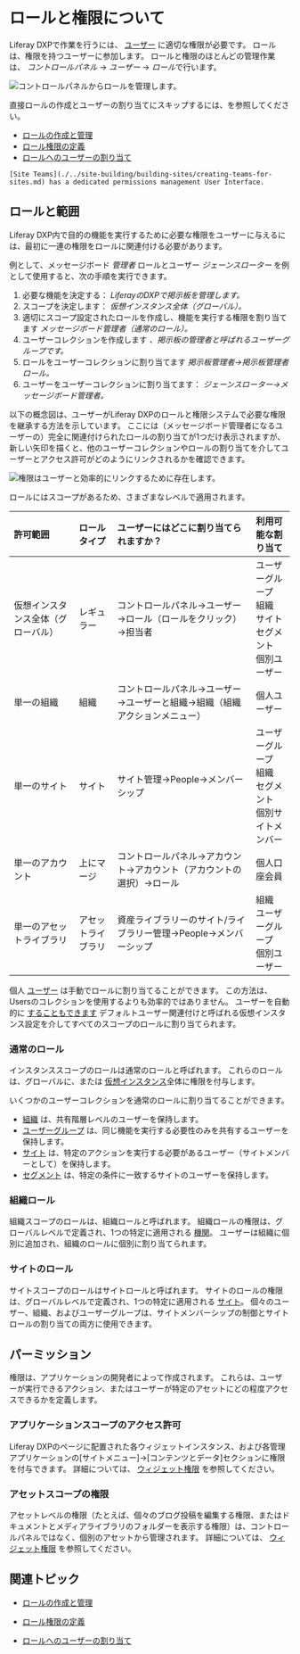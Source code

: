 # ロールと権限について

Liferay DXPで作業を行うには、 [ユーザー](./../users/understanding-users.md) に適切な権限が必要です。 ロールは、権限を持つユーザーに参加します。 ロールと権限のほとんどの管理作業は、 *コントロールパネル* → *ユーザー* → *ロール*で行います。

![コントロールパネルからロールを管理します。](./understanding-roles-and-permissions/images/03.png)

直接ロールの作成とユーザーの割り当てにスキップするには、を参照してください。

  - [ロールの作成と管理](./creating-and-managing-roles.md)
  - [ロール権限の定義](./defining-role-permissions.md)
  - [ロールへのユーザーの割り当て](./assigning-users-to-roles.md)

<!-- end list -->

```{note}
[Site Teams](./../site-building/building-sites/creating-teams-for-sites.md) has a dedicated permissions management User Interface.
```

## ロールと範囲

Liferay DXP内で目的の機能を実行するために必要な権限をユーザーに与えるには、最初に一連の権限をロールに関連付ける必要があります。

例として、メッセージボード *管理者* ロールとユーザー *ジェーンスローター* を例として使用すると、次の手順を実行できます。

1.  必要な機能を決定する： *LiferayのDXPで掲示板を管理します。*
2.  スコープを決定します： *仮想インスタンス全体（グローバル）。*
3.  適切にスコープ設定されたロールを作成し、機能を実行する権限を割り当てます *メッセージボード管理者（通常のロール）。*
4.  ユーザーコレクションを作成します *、掲示板の管理者と呼ばれるユーザーグループです。*
5.  ロールをユーザーコレクションに割り当てます *掲示板管理者→掲示板管理者ロール。*
6.  ユーザーをユーザーコレクションに割り当てます： *ジェーンスローター→メッセージボード管理者。*

以下の概念図は、ユーザーがLiferay DXPのロールと権限システムで必要な権限を継承する方法を示しています。 ここには（メッセージボード管理者になるユーザーの）完全に関連付けられたロールの割り当てが1つだけ表示されますが、新しい矢印を描くと、他のユーザーコレクションやロールの割り当てを介してユーザーとアクセス許可がどのようにリンクされるかを確認できます。

![権限はユーザーと効率的にリンクするために存在します。](./understanding-roles-and-permissions/images/02.png)

ロールにはスコープがあるため、さまざまなレベルで適用されます。

| 許可範囲              | ロールタイプ    | ユーザーにはどこに割り当てられますか？                    | 利用可能な割り当て                                                                    |
| :--- | :--- | :--- | :--- |
| 仮想インスタンス全体（グローバル） | レギュラー     | コントロールパネル→ユーザー→ロール（ロールをクリック）→担当者       | ユーザーグループ <br />組織 <br />サイト <br />セグメント <br />個別ユーザー |
| 単一の組織             | 組織        | コントロールパネル→ユーザー→ユーザーと組織→組織（組織アクションメニュー） | 個人ユーザー                                                                       |
| 単一のサイト            | サイト       | サイト管理→People→メンバーシップ                   | ユーザーグループ <br />組織 <br />セグメント <br />個別サイトメンバー              |
| 単一のアカウント          | 上にマージ     | コントロールパネル→アカウント→アカウント（アカウントの選択）→ロール    | 個人口座会員                                                                       |
| 単一のアセットライブラリ      | アセットライブラリ | 資産ライブラリーのサイト/ライブラリー管理→People→メンバーシップ   | 組織 <br />ユーザーグループ <br /> 個別ユーザー                                  |

個人 [ユーザー](./../users/understanding-users.md) は手動でロールに割り当てることができます。 この方法は、Usersのコレクションを使用するよりも効率的ではありません。 ユーザーを自動的に [することもできます](../../system-administration/virtual-instances/configuring-a-virtual-instance-users.md#default-user-associations) デフォルトユーザー関連付けと呼ばれる仮想インスタンス設定を介してすべてのスコープのロールに割り当てられます。

### 通常のロール

インスタンススコープのロールは通常のロールと呼ばれます。 これらのロールは、グローバルに、または [仮想インスタンス](./../../system-administration/virtual_instances.rst)全体に権限を付与します。

いくつかのユーザーコレクションを通常のロールに割り当てることができます。

  - [組織](./../organizations/understanding-organizations.md) は、共有階層レベルのユーザーを保持します。
  - [ユーザーグループ](./../user-groups/creating-and-managing-user-groups.md) は、同じ機能を実行する必要性のみを共有するユーザーを保持します。
  - [サイト](./../../site-building/building-sites/adding-members-to-sites.md) は、特定のアクションを実行する必要があるユーザー（サイトメンバーとして）を保持します。
  - [セグメント](./../../site-building/personalizing-site-experience/segmentation/creating-and-managing-user-segments.md) は、特定の条件に一致するサイトのユーザーを保持します。

### 組織ロール

組織スコープのロールは、組織ロールと呼ばれます。 組織ロールの権限は、グローバルレベルで定義され、1つの特定に適用される [機関](../../users-and-permissions/organizations/understanding-organizations.md)。 ユーザーは組織に個別に追加され、組織のロールに個別に割り当てられます。

### サイトのロール

サイトスコープのロールはサイトロールと呼ばれます。 サイトのロールの権限は、グローバルレベルで定義され、1つの特定に適用される [サイト](../../site-building/introduction-to-site-building.md)。 個々のユーザー、組織、およびユーザーグループは、サイトメンバーシップの制御とサイトロールの割り当ての両方に使用できます。

## パーミッション

権限は、アプリケーションの開発者によって作成されます。 これらは、ユーザーが実行できるアクション、またはユーザーが特定のアセットにどの程度アクセスできるかを定義します。

### アプリケーションスコープのアクセス許可

Liferay DXPのページに配置された各ウィジェットインスタンス、および各管理アプリケーションの[サイトメニュー]→[コンテンツとデータ]セクションに権限を付与できます。 詳細については、 [ウィジェット権限](./../../site-building/widget-permissions.md) を参照してください。

### アセットスコープの権限

アセットレベルの権限（たとえば、個々のブログ投稿を編集する権限、またはドキュメントとメディアライブラリのフォルダーを表示する権限）は、コントロールパネルではなく、個別のアセットから管理されます。 詳細については、 [ウィジェット権限](./../../site-building/widget-permissions.md) を参照してください。

## 関連トピック

  - [ロールの作成と管理](./creating-and-managing-roles.md)

  - [ロール権限の定義](./defining-role-permissions.md)

  - [ロールへのユーザーの割り当て](./assigning-users-to-roles.md)
